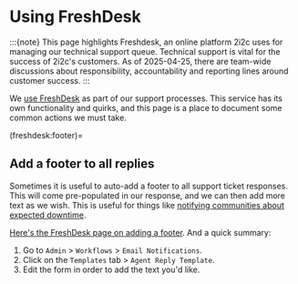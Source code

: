 # Using FreshDesk

:::{note}
This page highlights Freshdesk, an online platform 2i2c uses for managing our technical support queue. Technical support is vital for the success of 2i2c's customers. As of 2025-04-25, there are team-wide discussions about responsibility, accountability and reporting lines around customer success.
:::

We [use FreshDesk](support:freshdesk) as part of our support processes.
This service has its own functionality and quirks, and this page is a place to document some common actions we must take.

(freshdesk:footer)=
## Add a footer to all replies

Sometimes it is useful to auto-add a footer to all support ticket responses.
This will come pre-populated in our response, and we can then add more text as we wish.
This is useful for things like [notifying communities about expected downtime](time-off:annual-expected).

[Here's the FreshDesk page on adding a footer](https://support.freshdesk.com/en/support/solutions/articles/196889-i-want-to-insert-a-footer-into-all-my-replies-how-do-i-do-this-).
And a quick summary:

1. Go to `Admin` > `Workflows` > `Email Notifications`.
2. Click on the `Templates` tab > `Agent Reply Template`.
3. Edit the form in order to add the text you'd like.
